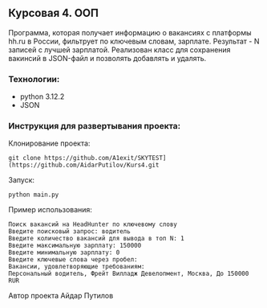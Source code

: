 ## Курсовая 4. ООП
Программа, которая получает информацию о вакансиях с платформы hh.ru в России, фильтрует по ключевым словам, зарплате. Результат - N записей с лучшей зарплатой.
Реализован класс для сохранения вакинсий в JSON-файл и позволять добавлять и удалять.

### Технологии:
- python 3.12.2
- JSON

### Инструкция для развертывания проекта:

Клонирование проекта:
```
git clone https://github.com/A1exit/SKYTEST](https://github.com/AidarPutilov/Kurs4.git
```
Запуск:
```
python main.py
```

Пример использования:
```
Поиск вакансий на HeadHunter по ключевому слову
Введите поисковый запрос: водитель
Введите количество вакансий для вывода в топ N: 1
Введите максимальную зарплату: 150000
Введите минимальную зарплату: 0
Введите ключевые слова через пробел: 
Вакансии, удовлетворяющие требованиям:
Персональный водитель, Фрейт Вилладж Девелопмент, Москва, До 150000 RUR
```

Автор проекта Айдар Путилов
